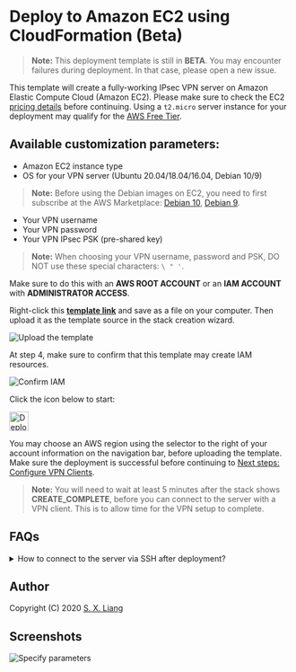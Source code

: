# Deploy to Amazon EC2 using CloudFormation (Beta)

> **Note:** This deployment template is still in **BETA**. You may encounter failures during deployment. In that case, please open a new issue.

This template will create a fully-working IPsec VPN server on Amazon Elastic Compute Cloud (Amazon EC2). Please make sure to check the EC2 [pricing details](https://aws.amazon.com/ec2/pricing/on-demand/) before continuing. Using a `t2.micro` server instance for your deployment may qualify for the [AWS Free Tier](https://aws.amazon.com/free/).

## Available customization parameters:

- Amazon EC2 instance type
- OS for your VPN server (Ubuntu 20.04/18.04/16.04, Debian 10/9)
> **Note:** Before using the Debian images on EC2, you need to first subscribe at the AWS Marketplace: [Debian 10](https://aws.amazon.com/marketplace/pp/B0859NK4HC), [Debian 9](https://aws.amazon.com/marketplace/pp/B073HW9SP3).
- Your VPN username
- Your VPN password
- Your VPN IPsec PSK (pre-shared key)

> **Note:** When choosing your VPN username, password and PSK, DO NOT use these special characters: `\ " '`.

Make sure to do this with an **AWS ROOT ACCOUNT** or an **IAM ACCOUNT** with **ADMINISTRATOR ACCESS**. 

Right-click this [**template link**](https://raw.githubusercontent.com/hwdsl2/setup-ipsec-vpn/master/aws/cloudformation-template-ipsec) and save as a file on your computer. Then upload it as the template source in the stack creation wizard.

![Upload the template](upload-the-template.png)

At step 4, make sure to confirm that this template may create IAM resources.

![Confirm IAM](confirm-iam.png)

Click the icon below to start:

<a href="https://console.aws.amazon.com/cloudformation/home#/stacks/new" target="_blank"><img src="cloudformation-launch-stack-button.png" alt="Deploy using CloudFormation" height="34px"></a>

You may choose an AWS region using the selector to the right of your account information on the navigation bar, before uploading the template. Make sure the deployment is successful before continuing to [Next steps: Configure VPN Clients](../README.md#next-steps).

> **Note:** You will need to wait at least 5 minutes after the stack shows **CREATE_COMPLETE**, before you can connect to the server with a VPN client. This is to allow time for the VPN setup to complete.

## FAQs

<details>
<summary>
How to connect to the server via SSH after deployment?
</summary>
  
Amazon EC2 does not allow users to access the instances with an SSH password. Instead, users are instructed to create "key pairs", which are used as credentials to access the instances via SSH. 

This template generates a key pair for you during deployment, which will be available as text in the **Outputs** section after the stack is successfully created.

You will need to save the private key from the **Outputs** section to a file on your computer, if you want to later access the VPN server via SSH.

![Show key](show-key.png)

</details>

## Author

Copyright (C) 2020 [S. X. Liang](https://github.com/scottpedia)

## Screenshots

![Specify parameters](specify-parameters.png)
